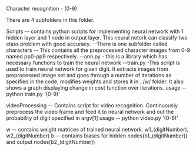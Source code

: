 Character recognition - (0-9)

There are 4 subfolders in this folder.

Scripts -- contains python scripts for implementing neural network with 1 hidden layer and 1 node in output layer.
           This neural netork can classify two class problem with good accuracy.
        --There is one subfolder called characters -- This contains all the preprocessed character images from 0-9 named
                                              pp0-pp9 respectively.
        --ann.py - this is a library which has necessary functions to train the neural network
        --train.py -This script is used to train neural network for given digit. It extracts images from preprocessed 
                    image set and goes through a number of iterations as specified in the code, modifies weights and
                    stores it in ../w/ folder. It also shows a graph displaying change in cost function over iterations.
                    usage -- python train.py '(0-9)' 
                  
videoProcessing --  Contains script for video recognition. 
                    Continuously preprocess the video frame and feed it to neural network and out the probability
                    of digit specified in argv[1]
                    usage -- python video.py '(0-9)'
                    
w -- contains weight matrices of trained neural network. w1_(digitNumber), w2_(digitNumber)
b -- contains biases for hidden nodes(b1_(digitNumber)) and output nodes(b2_(digitNumber))
                  
